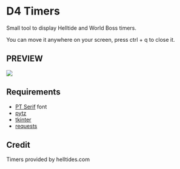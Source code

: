 # D4 Timers
Small tool to display Helltide and World Boss timers.

You can move it anywhere on your screen, press ctrl + q to close it.

## PREVIEW
![](https://i.imgur.com/lWtmSDk.jpeg)

## Requirements
- [PT Serif](https://fonts.google.com/specimen/PT+Serif) font
- [pytz](https://pypi.org/project/pytz/)
- [tkinter](https://docs.python.org/3/library/tkinter.html)
- [requests](https://pypi.org/project/requests/)

## Credit
Timers provided by helltides.com
